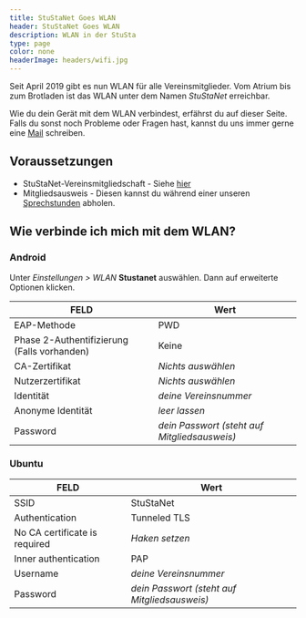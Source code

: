 ```yaml
---
title: StuStaNet Goes WLAN
header: StuStaNet Goes WLAN
description: WLAN in der StuSta
type: page
color: none
headerImage: headers/wifi.jpg
---
```


Seit April 2019 gibt es nun WLAN für alle Vereinsmitglieder.
Vom Atrium bis zum Brotladen ist das WLAN unter dem Namen _StuStaNet_ erreichbar.

Wie du dein Gerät mit dem WLAN verbindest, erfährst du auf dieser Seite.
Falls du sonst noch Probleme oder Fragen hast, kannst du uns immer gerne eine [Mail](mailto:admins@stusta.de) schreiben.

## Voraussetzungen
* StuStaNet-Vereinsmitgliedschaft - Siehe [hier](../index.html)
* Mitgliedsausweis - Diesen kannst du während einer unseren [Sprechstunden](../index.html) abholen.

## Wie verbinde ich mich mit dem WLAN? 

### Android
Unter _Einstellungen > WLAN_ **Stustanet** auswählen.
Dann auf erweiterte Optionen klicken.

|**FELD**|**Wert**|
|--------|--------|
|EAP-Methode| PWD|
|Phase 2-Authentifizierung (Falls vorhanden)| Keine|
|CA-Zertifikat| _Nichts auswählen_|
|Nutzerzertifikat| _Nichts auswählen_|
|Identität| _deine Vereinsnummer_|
|Anonyme Identität| _leer lassen_|
|Password| _dein Passwort (steht auf Mitgliedsausweis)_|

### Ubuntu
|**FELD**|**Wert**|
|--------|--------|
|SSID| StuStaNet|
|Authentication| Tunneled TLS|
|No CA certificate is required| _Haken setzen_|
|Inner authentication| PAP|
|Username| _deine Vereinsnummer_|
|Password| _dein Passwort (steht auf Mitgliedsausweis)_|
